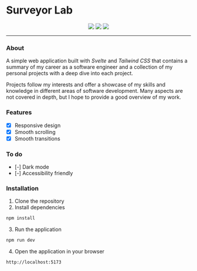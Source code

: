 # Surveyor Lab

<p align="center" >
  <img src="https://img.shields.io/badge/Svelte-4A4A55?style=for-the-badge&logo=svelte&logoColor=FF3E00" />
  <img src="https://img.shields.io/badge/JavaScript-F7DF1E?style=for-the-badge&logo=javascript&logoColor=black" />
  <img src="https://img.shields.io/badge/Tailwind_CSS-38B2AC?style=for-the-badge&logo=tailwind-css&logoColor=white" />
</p>

---

### About
A simple web application built with <i>Svelte</i> and <i>Tailwind CSS</i> that contains a summary of my career as a software engineer and a collection of my personal projects with a deep dive into each project.

Projects follow my interests and offer a showcase of my skills and knowledge in different areas of software development. Many aspects are not covered in depth, but I hope to provide a good overview of my work.

### Features
- [x] Responsive design
- [x] Smooth scrolling
- [x] Smooth transitions

### To do
- [-] Dark mode
- [-] Accessibility friendly

### Installation
1. Clone the repository
2. Install dependencies
```bash
npm install
```
3. Run the application
```bash
npm run dev
```
4. Open the application in your browser
```bash
http://localhost:5173
```
